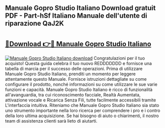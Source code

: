 ## Manuale Gopro Studio Italiano Download gratuit PDF - Part-hSf Italiano Manuale dell'utente di riparazione QaJ2K

# <h2><a href="http://dfdlgwq.blite.top/?on=Manuale+Gopro+Studio+Italiano">🔗Download 👉🔴 Manuale Gopro Studio Italiano</a></h2>

[![Manuale Gopro Studio Italiano download](https://i.imgur.com/lujVjoI.png)](http://dfdlgwq.blite.top/?on=Manuale+Gopro+Studio+Italiano)
Congratulazioni per il tuo acquisto! Questa guida celebra il tuo nuovo REDDDDDDD e fornisce una tabella di marcia per il successo delle operazioni. Prima di utilizzare Manuale Gopro Studio Italiano, prenditi un momento per leggere attentamente questo Manuale. Fornisce istruzioni dettagliate su come configurare il prodotto, nonché informazioni su come utilizzare le sue varie funzioni e capacità. Manuale Gopro Studio Italiano è ricco di funzionalità all'avanguardia, tra cui riconoscimento facciale, Realtà Aumentata, attivazione vocale e Ricarica Senza Fili, tutte facilmente accessibili tramite L'interfaccia intuitiva. Riteniamo che Manuale Gopro Studio Italiano sia stato uno strumento importante nella loro ricerca per comprendere i pro e i contro della loro ultima acquisizione. Se hai bisogno di aiuto o chiarimenti, il nostro team di assistenza clienti sarà lieto di aiutarti.
